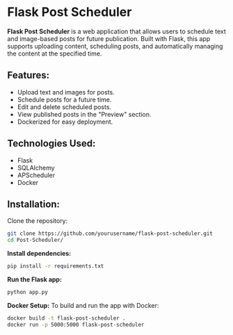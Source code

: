 # Flask Post Scheduler

**Flask Post Scheduler** is a web application that allows users to schedule text and image-based posts for future publication. Built with Flask, this app supports uploading content, scheduling posts, and automatically managing the content at the specified time.

## Features:
- Upload text and images for posts.
- Schedule posts for a future time.
- Edit and delete scheduled posts.
- View published posts in the "Preview" section.
- Dockerized for easy deployment.

## Technologies Used:
- Flask
- SQLAlchemy
- APScheduler
- Docker

## Installation:
Clone the repository:
```bash
git clone https://github.com/yourusername/flask-post-scheduler.git
cd Post-Scheduler/
```

**Install dependencies:**
```bash
pip install -r requirements.txt
```

**Run the Flask app:**
```bash
python app.py
```

**Docker Setup:**
To build and run the app with Docker:

```bash
docker build -t flask-post-scheduler .
docker run -p 5000:5000 flask-post-scheduler
```
